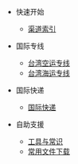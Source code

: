 - 快速开始

  - [渠道索引](/requirement/quickstart.md)

- 国际专线

  - [台湾空运专线](/requirement/air_tw.md)
  - [台湾海运专线](/requirement/sea_tw.md)

- 国际快递

  - [国际快递](/requirement/express.md)

- 自助支援

  - [工具与常识](/requirement/tools.md)
  - [常用文件下载](/requirement/files.md)